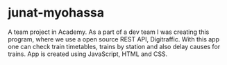 # junat-myohassa
A team project in Academy. As a part of a dev team I was creating this program, where we use a open source REST API, Digitraffic. With this app one can 
check train timetables, trains by station and also delay causes for trains. App is created using JavaScript, HTML and CSS.
